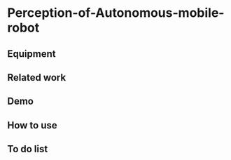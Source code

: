 # Perception-of-Autonomous-mobile-robot
## Equipment

## Related work

## Demo

## How to use

## To do list 
